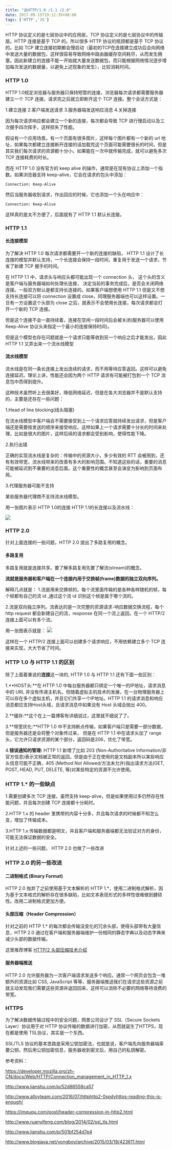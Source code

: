 ```yaml
---
title: "谈HTTP/1.0 /1.1 /2.0"
date: 2017-09-15T19:12:39+08:00
tags: ['HTTP','JS']
---
```

 HTTP 协议定义的是七层协议中的应用层，TCP 协议定义的是七层协议中的传输层。HTTP 连接是基于 TCP 的。所以很多 HTTP 协议的瓶颈都是基于 TCP 协议的。比如 TCP 建立连接初期都会慢启动（最初的TCP在连接建立成功后会向网络中发送大量的数据包，这样很容易导致网络中路由器缓存空间耗尽，从而发生拥塞。因此新建立的连接不能一开始就大量发送数据包，而只能根据网络情况逐步增加每次发送的数据量，以避免上述现象的发生），比较消耗时间。
 <!-- more -->

 ### HTTP 1.0

 HTTP 1.0规定浏览器与服务器只保持短暂的连接，浏览器每次请求都需要服务器建立一个 TCP 连接，请求完之后就立即断开这个 TCP 连接。整个会话方式是：

 1.建立连接
 2.客户端发送请求
 3.服务器端发送响应消息
 4.关掉连接

 因为每次请求响应都会建立一个新的连接，每次都会导致 TCP 进行慢启动以及三次握手四次挥手，这样损失了性能。

 假设有一个应用场景。有一个页面有很多图片，这样每个图片都有一个新的 url 地址，如果每次都建立连接断开连接的话加载完这个页面可能需要很长的时间，但是其实我们每次请求的资源都十分小。如果能在一次中就传输完成，就可以避免多次 TCP 连接耗费的时长。

 而在 HTTP 1.0 没有官方的 keep alive 的操作，通常是在现有协议上添加一个指数。如果浏览器支持 keep-alive，它会在请求的包头中添加：

`Connection: Keep-Alive`

然后当服务器收到请求，作出回应的时候，它也添加一个头在响应中：

`Connection: Keep-Alive`

这样真的是太不方便了，后面就有了 HTTP 1.1 默认长连接。

### HTTP 1.1

#### 长连接模型

为了解决 HTTP 1.0 每次请求都需要开一个新的连接的缺陷， HTTP 1.1 设计了长连接的模型并默认支持，一个长连接会保持一段时间，重复用于发送一个请求，节省了新建 TCP 握手的时间。

在 HTTP 1.1 中，请求头与响应头都可能出现一个 connection 头， 这个头的含义是客户端与服务器端如何处理长连接， 决定当前的事务完成后，是否会关闭网络连接。一般双方默认是都支持长连接的。如果客户端想使用 HTTP 1.1 但是又不想支持长连接可以将 connection 设置成 close，同理服务器端也可以这样设置。一旦有一方设置这个头部为 close 之后，就表示不会使用长连接，每次请求都会打开一个新的 TCP 连接。

但是这个连接不会一直持续着，连接在空闲一段时间后会被关闭(服务器可以使用 Keep-Alive 协议头来指定一个最小的连接保持时间)。

但是这个模型也存在问题就是一个请求只能等收到另一个响应之后才能发出，因此 HTTP 1.1 又弄出来一个流水线模型

#### 流水线模型

流水线是在同一条长连接上发出连续的请求，而不用等待应答返回。这样可以避免连接延迟。理论上讲，性能还会因为两个 HTTP 请求有可能被打包到一个 TCP 消息包中而得到提升。

这种技术虽然听上去很美好，降低网络延迟，但是在各大浏览器并不是默认支持的，主要是还存在一些问题：

1.Head of line blocking(线头阻塞)

在流水线模型中客户端会不需要接受到上一个请求应答就持续发出请求，但是客户端还是需要按发送的顺序来接受响应。这样如果上一个请求需要十分长的时间来处理，比如是很大的图片，这样后续的请求都会受到影响，使得性能下降。

2.执行出错

正确的实现流水线是复杂的：传输中的资源大小，多少有效的 RTT 会被用到，还有有效带宽，流水线带来的改善有多大的影响范围。不知道这些的话，重要的消息可能被延迟到不重要的消息后面。这个重要性的概念甚至会演变为影响到页面布局。

3.代理服务器可能不支持

某些服务器代理商不支持流水线模型。

用一张图片表示 HTTP 1.0的连接 HTTP 1.1的长连接以及流水线：

![](http://ojzeprg7w.bkt.clouddn.com/http.png)


### HTTP 2.0

针对上面连接的一些问题，HTTP 2.0 提出了多路复用的概念。

#### 多路复用

多路复用就是连接共享。要了解多路复用先要了解流(stream)的概念。

**流就是服务器和客户端在一个连接内用于交换帧(frame)数据的独立双向序列。**

解释几点就是：
1.流是用来交换帧的。每个流里面传输的是各种各样随机的帧，每个帧都有自己的流 id ,通过这个流 id 识别这个帧是属于哪个流的。

2.流是双向独立序列。流表达的是一次完整的资源请求-响应数据交换流程，每个 http request 都会新建自己的流，response 在同一个流上返回。在一个 HTTP/2 连接上面可以有多个流。

用一张图表示就是：
![](http://ojzeprg7w.bkt.clouddn.com/http2.png)

这样在一个 HTTP/2 连接上面可以创建多个请求响应，不用依赖建立多个 TCP 连接来实现，大大节省了时间。

### HTTP 1.0 与 HTTP 1.1 的区别

除了上面着重说的**连接**这一块的, HTTP 1.0 与 HTTP 1.1 还有下面一些区别：

1.**HOST头:**在 HTTP 1.0 中每台服务器都只绑定一个唯一的IP地址，请求消息中的 URL 并没有传递主机名。但随着虚拟主机技术的发展，在一台物理服务器上可以存在多个虚拟主机，并且它们共享一个IP地址。HTTP 1.1 的请求消息和响应消息都应支持Host头域，且请求消息中如果没有 Host 头域会抛出 400。

2.**缓存:**这个在上一篇博客有详细说过，这里就不细说了了。

3.**带宽优化:**HTTP 1.0 中不支持断点传输，如果客户端只是需要一部分数据，但是服务器还是会将整个对象传过来， 但是在 HTTP 1.1 中在请求头加了 range 头，它允许只请求资源的某个部分，返回码是206，优化了带宽。

4.**错误通知的管理:** HTTP 1.1 新增了比如 203 (Non-Authoritative Information/非官方信息)表示文档被正常的返回，但是由于正在使用的是文档副本所以某些响应头信息可能不正确，405 (Method Not Allowed/方法未允许)指出请求方法(GET, POST, HEAD, PUT, DELETE, 等)对某些特定的资源不允许使用。

### HTTP 1.* 的一些缺点

1.需要创建多次 TCP 连接，虽然支持 keep-alive，但是如果使用过多仍然存在性能问题，并且每次创建 TCP 连接都十分耗时。

2.HTTP 1.x 的 header 里携带的内容十分多，并且每次请求的时候都不知怎么变，增加了传输成本。

3.HTTP 1.x 传输数据都是明文，并且客户端和服务器端都无法验证对方的身份，可能无法保证数据的安全。

针对上述的一些问题， HTTP 2.0 也做了一些改进

### HTTP 2.0 的另一些改进

#### 二进制格式 (Binary Format)

HTTP 2.0 抛弃了之前使用基于文本解析的 HTTP 1.*，使用二进制格式解析，因为基于文本格式的解析存在很多缺陷，比如文本表现形式的多样性很难做到健硕性。改用二进制格式更加方便。

#### 头部压缩（Header Compression）

针对之前的 HTTP 1.* 的每次都会传输没变化的冗余头部，使得头部带有大量信息，HTTP 2.0 通过在客户端和服务器端维护一份相同的静态字典以及动态字典来减少头部的数据传输。

这里推荐博客 [HTTP/2 头部压缩技术介绍](https://imququ.com/post/header-compression-in-http2.html)

#### 服务器端推送

HTTP 2.0 允许服务器为一次客户端请求发送多个响应。通常一个网页会包含一堆额外的资源比如 CSS, JavaScript 等等，服务器端推送我们在请求这些资源之前就主动发现我们需要这些资源并返回回来，这样可以消除不必要的网络等待浪费的带宽。

### HTTPS

为了解决数据传输过程中的安全问题，网景公司设计了 SSL（Secure Sockets Layer）协议用于对 HTTP 协议传输的数据进行加密，从而就诞生了HTTPS，现在都是使用 TSL协议，其实是一个东西。

SSL/TLS 协议的基本思路是采用公钥加密法，也就是说，客户端先向服务器端索要公钥，然后用公钥加密信息，服务器收到密文后，用自己的私钥解密。

参考资料：

https://developer.mozilla.org/zh-CN/docs/Web/HTTP/Connection_management_in_HTTP_1.x

http://www.jianshu.com/p/52d86558ca57

http://www.alloyteam.com/2016/07/httphttp2-0spdyhttps-reading-this-is-enough/

https://imququ.com/post/header-compression-in-http2.html

http://www.ruanyifeng.com/blog/2014/02/ssl_tls.html

http://www.jianshu.com/p/501bf254d7e4

http://www.blogjava.net/yongboy/archive/2015/03/19/423611.html
